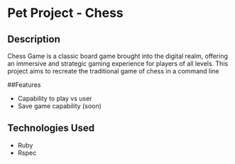 # Pet Project - Chess
## Description
Chess Game is a classic board game brought into the digital realm, offering an immersive and strategic gaming experience for players of all levels.
This project aims to recreate the traditional game of chess in a command line

##Features
- Capability to play vs user
- Save game capability (soon)

## Technologies Used
- Ruby
- Rspec
